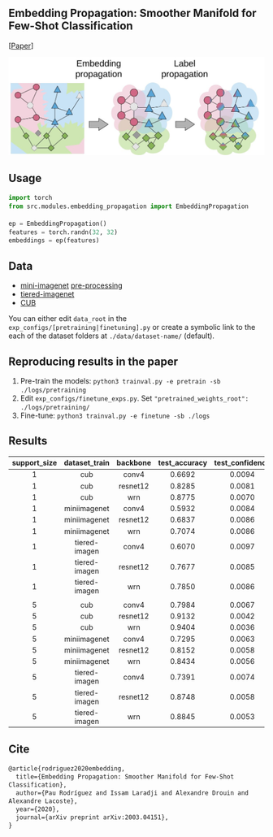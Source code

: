 ## Embedding Propagation: Smoother Manifold for Few-Shot Classification 
[[Paper](https://arxiv.org/abs/2003.04151)]

![](embedding_prop.jpeg)

## Usage
```python
import torch
from src.modules.embedding_propagation import EmbeddingPropagation

ep = EmbeddingPropagation()
features = torch.randn(32, 32)
embeddings = ep(features)
```

## Data
* [mini-imagenet](https://github.com/renmengye/few-shot-ssl-public#miniimagenet) [pre-processing](https://github.com/ElementAI/TADAM/tree/master/datasets)
* [tiered-imagenet](https://github.com/renmengye/few-shot-ssl-public#tieredimagenet)
* [CUB](https://github.com/wyharveychen/CloserLookFewShot/tree/master/filelists/CUB)

You can either edit `data_root` in the `exp_configs/[pretraining|finetuning].py` or create a symbolic link to the each of the dataset folders at `./data/dataset-name/` (default).

## Reproducing results in the paper
1. Pre-train the models: `python3 trainval.py -e pretrain -sb ./logs/pretraining`
2. Edit `exp_configs/finetune_exps.py`. Set `"pretrained_weights_root": ./logs/pretraining/`
3. Fine-tune: `python3 trainval.py -e finetune -sb ./logs`

## Results
|support_size|dataset_train|backbone|test_accuracy|test_confidence|
|:----------------:|:-----------:|:------:|:-----------:|:-------------:|
|        1         |     cub     | conv4  |   0.6692    |    0.0094     |
|        1         |     cub     |resnet12|   0.8285    |    0.0081     |
|        1         |     cub     |  wrn   |   0.8775    |    0.0070     |
|        1         |miniimagenet | conv4  |   0.5932    |    0.0084     |
|        1         |miniimagenet |resnet12|   0.6837    |    0.0086     |
|        1         |miniimagenet |  wrn   |   0.7074    |    0.0086     |
|        1         |tiered-imagen| conv4  |   0.6070    |    0.0097     |
|        1         |tiered-imagen|resnet12|   0.7677    |    0.0085     |
|        1         |tiered-imagen|  wrn   |   0.7850    |    0.0086     |
|                  |             |        |             |               |
|        5         |     cub     | conv4  |   0.7984    |    0.0067     |
|        5         |     cub     |resnet12|   0.9132    |    0.0042     |
|        5         |     cub     |  wrn   |   0.9404    |    0.0036     |
|        5         |miniimagenet | conv4  |   0.7295    |    0.0063     |
|        5         |miniimagenet |resnet12|   0.8152    |    0.0058     |
|        5         |miniimagenet |  wrn   |   0.8434    |    0.0056     |
|        5         |tiered-imagen| conv4  |   0.7391    |    0.0074     |
|        5         |tiered-imagen|resnet12|   0.8748    |    0.0058     |
|        5         |tiered-imagen|  wrn   |   0.8845    |    0.0053     |

## Cite
```
@article{rodriguez2020embedding,
  title={Embedding Propagation: Smoother Manifold for Few-Shot Classification},
  author={Pau Rodríguez and Issam Laradji and Alexandre Drouin and Alexandre Lacoste},
  year={2020},
  journal={arXiv preprint arXiv:2003.04151},
}
```
